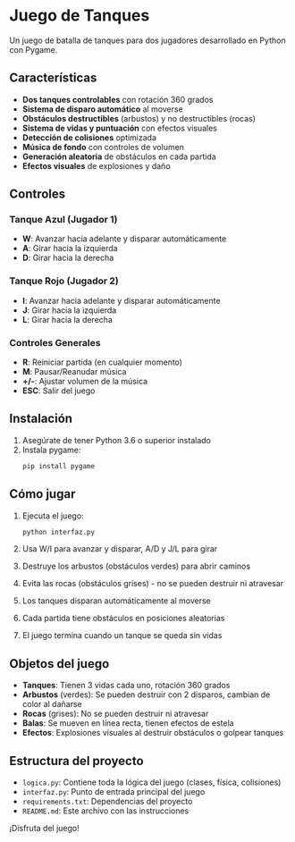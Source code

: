 # Juego de Tanques

Un juego de batalla de tanques para dos jugadores desarrollado en Python con Pygame.

## Características

- **Dos tanques controlables** con rotación 360 grados
- **Sistema de disparo automático** al moverse
- **Obstáculos destructibles** (arbustos) y no destructibles (rocas)
- **Sistema de vidas y puntuación** con efectos visuales
- **Detección de colisiones** optimizada
- **Música de fondo** con controles de volumen
- **Generación aleatoria** de obstáculos en cada partida
- **Efectos visuales** de explosiones y daño

## Controles

### Tanque Azul (Jugador 1)
- **W**: Avanzar hacia adelante y disparar automáticamente
- **A**: Girar hacia la izquierda
- **D**: Girar hacia la derecha

### Tanque Rojo (Jugador 2)
- **I**: Avanzar hacia adelante y disparar automáticamente
- **J**: Girar hacia la izquierda
- **L**: Girar hacia la derecha

### Controles Generales
- **R**: Reiniciar partida (en cualquier momento)
- **M**: Pausar/Reanudar música
- **+/-**: Ajustar volumen de la música
- **ESC**: Salir del juego

## Instalación

1. Asegúrate de tener Python 3.6 o superior instalado
2. Instala pygame:
   ```bash
   pip install pygame
   ```

## Cómo jugar

1. Ejecuta el juego:
   ```bash
   python interfaz.py
   ```

2. Usa W/I para avanzar y disparar, A/D y J/L para girar
3. Destruye los arbustos (obstáculos verdes) para abrir caminos
4. Evita las rocas (obstáculos grises) - no se pueden destruir ni atravesar
5. Los tanques disparan automáticamente al moverse
6. Cada partida tiene obstáculos en posiciones aleatorias
7. El juego termina cuando un tanque se queda sin vidas

## Objetos del juego

- **Tanques**: Tienen 3 vidas cada uno, rotación 360 grados
- **Arbustos** (verdes): Se pueden destruir con 2 disparos, cambian de color al dañarse
- **Rocas** (grises): No se pueden destruir ni atravesar
- **Balas**: Se mueven en línea recta, tienen efectos de estela
- **Efectos**: Explosiones visuales al destruir obstáculos o golpear tanques

## Estructura del proyecto

- `logica.py`: Contiene toda la lógica del juego (clases, física, colisiones)
- `interfaz.py`: Punto de entrada principal del juego
- `requirements.txt`: Dependencias del proyecto
- `README.md`: Este archivo con las instrucciones

¡Disfruta del juego!